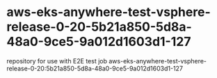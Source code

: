 # aws-eks-anywhere-test-vsphere-release-0-20-5b21a850-5d8a-48a0-9ce5-9a012d1603d1-127
repository for use with E2E test job aws-eks-anywhere-test-vsphere-release-0-20:5b21a850-5d8a-48a0-9ce5-9a012d1603d1-127
